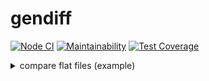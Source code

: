 # gendiff

[![Node CI](https://github.com/dpetruk/frontend-project-lvl2/workflows/Node.js%20CI/badge.svg)](https://github.com/dpetruk/frontend-project-lvl2/actions)
[![Maintainability](https://api.codeclimate.com/v1/badges/a99a88d28ad37a79dbf6/maintainability)](https://codeclimate.com/github/dpetruk/frontend-project-lvl2)
[![Test Coverage](https://api.codeclimate.com/v1/badges/7066cc753129c0f62eac/test_coverage)](https://codeclimate.com/github/dpetruk/frontend-project-lvl2/test_coverage)


<details>
  <summary>compare flat files (example)</summary>

  ![](/docs/asciinema_compare_flat.gif)

  [Watch this recording at asciinema](https://asciinema.org/a/353328)


</details>
